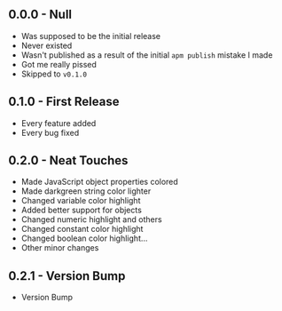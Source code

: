 ## 0.0.0 - Null
* Was supposed to be the initial release
* Never existed
* Wasn't published as a result of the initial `apm publish` mistake I made
* Got me really pissed
* Skipped to `v0.1.0`

## 0.1.0 - First Release
* Every feature added
* Every bug fixed

## 0.2.0 - Neat Touches
* Made JavaScript object properties colored
* Made darkgreen string color lighter
* Changed variable color highlight
* Added better support for objects
* Changed numeric highlight and others
* Changed constant color highlight
* Changed boolean color highlight...
* Other minor changes

## 0.2.1 - Version Bump
* Version Bump
